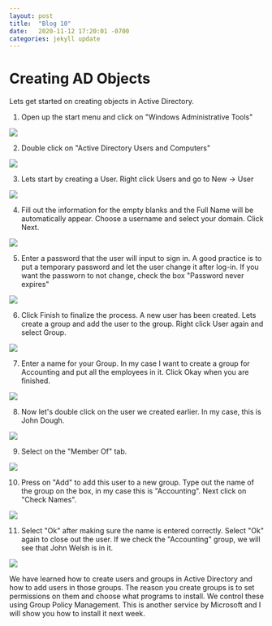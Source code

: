 ```yaml
---
layout: post
title:  "Blog 10"
date:   2020-11-12 17:20:01 -0700
categories: jekyll update
---
```


<h1>Creating AD Objects</h1>

Lets get started on creating objects in Active Directory.

1) Open up the start menu and click on "Windows Administrative Tools"

<img src="https://i.imgur.com/uFROAoY.png">

2) Double click on "Active Directory Users and Computers"

<img src="https://i.imgur.com/7hotWlH.png">

3) Lets start by creating a User. Right click Users and go to New -> User

<img src="https://i.imgur.com/rFAaqrq.png">

4) Fill out the information for the empty blanks and the Full Name will be automatically appear. Choose a username and select your domain. Click Next.

<img src="https://i.imgur.com/KXuv9jx.png">

5) Enter a password that the user will input to sign in. A good practice is to put a temporary password and let the user change it after log-in. If you want the passworn to not change, check the box "Password never expires"

<img src="https://i.imgur.com/9a4hKPq.png">

6) Click Finish to finalize the process. A new user has been created. Lets create a group and add the user to the group. Right click User again and select Group.

<img src="https://i.imgur.com/KXiAwgP.png">

7) Enter a name for your Group. In my case I want to create a group for Accounting and put all the employees in it. Click Okay when you are finished.

<img src="https://i.imgur.com/zsfRjx8.png">

8) Now let's double click on the user we created earlier. In my case, this is John Dough.

<img src="https://i.imgur.com/whxhaP8.png">

9) Select on the "Member Of" tab.

<img src="https://i.imgur.com/uvdun26.png">

10) Press on "Add" to add this user to a new group. Type out the name of the group on the box, in my case this is "Accounting". Next click on "Check Names".

<img src="https://i.imgur.com/92N6ven.png">

11) Select "Ok" after making sure the name is entered correctly. Select "Ok" again to close out the user. If we check the "Accounting" group, we will see that John Welsh is in it.

<img src="https://imgur.com/a/9tb0yjq">

We have learned how to create users and groups in Active Directory and how to add users in those groups. The reason you create groups is to set permissions on them and choose what programs to install. 
We control these using Group Policy Management. This is another service by Microsoft and I will show you how to install it next week.